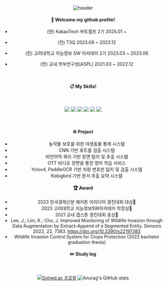 <div align="center">
  
  ![header](https://capsule-render.vercel.app/api?type=cylinder&color=000000&height=150&section=header&text=KangMinLim&fontColor=ffffff&fontSize=70&animation=fadeIn&fontAlignY=55&desc=%20&descAlignY=62&descAlign=62)
  <br/>
#### :wave: Welcome my github profile!

- (현) KakaoTech 부트캠프 2기 2025.01 ~ 
- (전) T3Q 2023.08 ~ 2023.12
- (전) 고려대학교 지능정보 SW 아카데미 2기 2023.03 ~ 2023.06
- (전) 교내 학부연구생(ASPL) 2021.03 ~ 2022.12 

  <br/>

#### :clipboard: My Skills!
  <br/>
<p>  
  <img src="https://img.shields.io/badge/Python-3776AB?style=flat-square&logo=Python&logoColor=FFFFFF"/>
  <img src="https://img.shields.io/badge/Pytorch-EE4C2C?style=flat-square&logo=Pytorch&logoColor=FFFFFF"/>
  <img src="https://img.shields.io/badge/Tensorflow-FF6F00?style=flat-square&logo=Tensorflow&logoColor=FFFFFF"/>
  <img src="https://img.shields.io/badge/GitHub-181717?style=flat-square&logo=GitHub&logoColor=FFFFFF"/>
  <img src="https://img.shields.io/badge/Docker-2496ED?style=flat-square&logo=Docker&logoColor=FFFFFF"/>
  <img src="https://img.shields.io/badge/Ubuntu-E95420?style=flat-square&logo=Ubuntu&logoColor=FFFFFF"/>
</p>
  <br/>

#### ⚙️ Project
- 농작물 보호를 위한 야생동물 통제 시스템
- CNN 기반 포트홀 검출 시스템
- 비언어적 쿼리 기반 장면 탐지 및 추출 시스템
- OTT 비디오 장면을 통한 영어 학습 서비스
- Yolov4, PaddleOCR 기반 차량 번호판 탐지 및 검출 시스템
- Kobigbird 기반 문서 추출 요약 시스템
#### 🏆 Award
- 2023 한국경제신문 해커톤 아이디어 경진대회 대상🥇
- 2023 고려대학교 지능정보SW아카데미 학장상🏅
- 2021 교내 캡스톤 경진대회 동상🥉
- Lee, J.; Lim, K.; Cho, J. Improved Monitoring of Wildlife Invasion through Data Augmentation by Extract–Append of a Segmented Entity. Sensors 2022, 22, 7383. https://doi.org/10.3390/s22197383
- Wildlife Invasion Control System for Crops Protection (2022 bachelor graduation thesis)
#### ✏️ Study log

  <br/>

[![Solved.ac 프로필](http://mazassumnida.wtf/api/generate_badge?boj=kmlim0893)](https://solved.ac/kmlim0893)
![Anurag's GitHub stats](https://github-readme-stats.vercel.app/api?username=KangminLim&show_icons=true&theme=radical)

     
</div>

